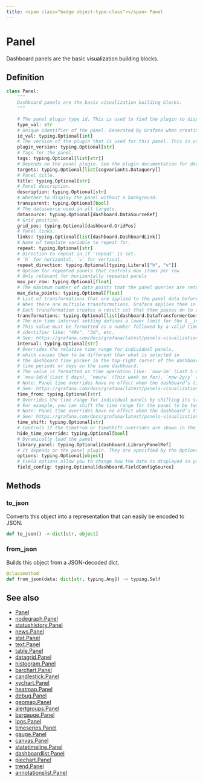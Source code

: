 ```yaml
---
title: <span class="badge object-type-class"></span> Panel
---
```

# <span class="badge object-type-class"></span> Panel

Dashboard panels are the basic visualization building blocks.

## Definition

```python
class Panel:
    """
    Dashboard panels are the basic visualization building blocks.
    """

    # The panel plugin type id. This is used to find the plugin to display the panel.
    type_val: str
    # Unique identifier of the panel. Generated by Grafana when creating a new panel. It must be unique within a dashboard, but not globally.
    id_val: typing.Optional[int]
    # The version of the plugin that is used for this panel. This is used to find the plugin to display the panel and to migrate old panel configs.
    plugin_version: typing.Optional[str]
    # Tags for the panel.
    tags: typing.Optional[list[str]]
    # Depends on the panel plugin. See the plugin documentation for details.
    targets: typing.Optional[list[cogvariants.Dataquery]]
    # Panel title.
    title: typing.Optional[str]
    # Panel description.
    description: typing.Optional[str]
    # Whether to display the panel without a background.
    transparent: typing.Optional[bool]
    # The datasource used in all targets.
    datasource: typing.Optional[dashboard.DataSourceRef]
    # Grid position.
    grid_pos: typing.Optional[dashboard.GridPos]
    # Panel links.
    links: typing.Optional[list[dashboard.DashboardLink]]
    # Name of template variable to repeat for.
    repeat: typing.Optional[str]
    # Direction to repeat in if 'repeat' is set.
    # `h` for horizontal, `v` for vertical.
    repeat_direction: typing.Optional[typing.Literal["h", "v"]]
    # Option for repeated panels that controls max items per row
    # Only relevant for horizontally repeated panels
    max_per_row: typing.Optional[float]
    # The maximum number of data points that the panel queries are retrieving.
    max_data_points: typing.Optional[float]
    # List of transformations that are applied to the panel data before rendering.
    # When there are multiple transformations, Grafana applies them in the order they are listed.
    # Each transformation creates a result set that then passes on to the next transformation in the processing pipeline.
    transformations: typing.Optional[list[dashboard.DataTransformerConfig]]
    # The min time interval setting defines a lower limit for the $__interval and $__interval_ms variables.
    # This value must be formatted as a number followed by a valid time
    # identifier like: "40s", "3d", etc.
    # See: https://grafana.com/docs/grafana/latest/panels-visualizations/query-transform-data/#query-options
    interval: typing.Optional[str]
    # Overrides the relative time range for individual panels,
    # which causes them to be different than what is selected in
    # the dashboard time picker in the top-right corner of the dashboard. You can use this to show metrics from different
    # time periods or days on the same dashboard.
    # The value is formatted as time operation like: `now-5m` (Last 5 minutes), `now/d` (the day so far),
    # `now-5d/d`(Last 5 days), `now/w` (This week so far), `now-2y/y` (Last 2 years).
    # Note: Panel time overrides have no effect when the dashboard’s time range is absolute.
    # See: https://grafana.com/docs/grafana/latest/panels-visualizations/query-transform-data/#query-options
    time_from: typing.Optional[str]
    # Overrides the time range for individual panels by shifting its start and end relative to the time picker.
    # For example, you can shift the time range for the panel to be two hours earlier than the dashboard time picker setting `2h`.
    # Note: Panel time overrides have no effect when the dashboard’s time range is absolute.
    # See: https://grafana.com/docs/grafana/latest/panels-visualizations/query-transform-data/#query-options
    time_shift: typing.Optional[str]
    # Controls if the timeFrom or timeShift overrides are shown in the panel header
    hide_time_override: typing.Optional[bool]
    # Dynamically load the panel
    library_panel: typing.Optional[dashboard.LibraryPanelRef]
    # It depends on the panel plugin. They are specified by the Options field in panel plugin schemas.
    options: typing.Optional[object]
    # Field options allow you to change how the data is displayed in your visualizations.
    field_config: typing.Optional[dashboard.FieldConfigSource]
```
## Methods

### <span class="badge object-method"></span> to_json

Converts this object into a representation that can easily be encoded to JSON.

```python
def to_json() -> dict[str, object]
```

### <span class="badge object-method"></span> from_json

Builds this object from a JSON-decoded dict.

```python
@classmethod
def from_json(data: dict[str, typing.Any]) -> typing.Self
```

## See also

 * <span class="badge builder"></span> [Panel](./builder-Panel.md)
 * <span class="badge builder"></span> [nodegraph.Panel](../nodegraph/builder-Panel.md)
 * <span class="badge builder"></span> [statushistory.Panel](../statushistory/builder-Panel.md)
 * <span class="badge builder"></span> [news.Panel](../news/builder-Panel.md)
 * <span class="badge builder"></span> [stat.Panel](../stat/builder-Panel.md)
 * <span class="badge builder"></span> [text.Panel](../text/builder-Panel.md)
 * <span class="badge builder"></span> [table.Panel](../table/builder-Panel.md)
 * <span class="badge builder"></span> [datagrid.Panel](../datagrid/builder-Panel.md)
 * <span class="badge builder"></span> [histogram.Panel](../histogram/builder-Panel.md)
 * <span class="badge builder"></span> [barchart.Panel](../barchart/builder-Panel.md)
 * <span class="badge builder"></span> [candlestick.Panel](../candlestick/builder-Panel.md)
 * <span class="badge builder"></span> [xychart.Panel](../xychart/builder-Panel.md)
 * <span class="badge builder"></span> [heatmap.Panel](../heatmap/builder-Panel.md)
 * <span class="badge builder"></span> [debug.Panel](../debug/builder-Panel.md)
 * <span class="badge builder"></span> [geomap.Panel](../geomap/builder-Panel.md)
 * <span class="badge builder"></span> [alertgroups.Panel](../alertgroups/builder-Panel.md)
 * <span class="badge builder"></span> [bargauge.Panel](../bargauge/builder-Panel.md)
 * <span class="badge builder"></span> [logs.Panel](../logs/builder-Panel.md)
 * <span class="badge builder"></span> [timeseries.Panel](../timeseries/builder-Panel.md)
 * <span class="badge builder"></span> [gauge.Panel](../gauge/builder-Panel.md)
 * <span class="badge builder"></span> [canvas.Panel](../canvas/builder-Panel.md)
 * <span class="badge builder"></span> [statetimeline.Panel](../statetimeline/builder-Panel.md)
 * <span class="badge builder"></span> [dashboardlist.Panel](../dashboardlist/builder-Panel.md)
 * <span class="badge builder"></span> [piechart.Panel](../piechart/builder-Panel.md)
 * <span class="badge builder"></span> [trend.Panel](../trend/builder-Panel.md)
 * <span class="badge builder"></span> [annotationslist.Panel](../annotationslist/builder-Panel.md)
